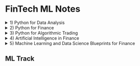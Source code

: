 # FinTech ML Notes

<details><summary>1) Python for Data Analysis</summary><p>

## [Python for Data Analysis](01-python-for-data-analysis)
[![Python for Data Analysis](01-python-for-data-analysis/cover/ptilocercus_lowii_320.jpg?raw=true "Python for Data Analysis")](01-python-for-data-analysis)
[<sub><sup>(c)</sup></sub>](https://commons.wikimedia.org/wiki/File:Ptilocercus_lowii_2.jpg)

</p></details>
<details><summary>2) Python for Finance</summary><p>

## [Python for Finance](02-python-for-finance)
[![Python for Finance](02-python-for-finance/cover/solenodon_cubanus_320.jpg?raw=true "Python for Finance")](02-python-for-finance)
[<sub><sup>(c)</sup></sub>](https://commons.wikimedia.org/wiki/File:Abhandlungen_der_K%C3%B6niglichen_Akademie_der_Wissenschaften_in_Berlin_(1863)_(16740609846).jpg)

</p></details>
<details><summary>3) Python for Algorithmic Trading</summary><p>

## [Python for Algorithmic Trading](03-python-for-algorithmic-trading)
[![Python for Algorithmic Trading](03-python-for-algorithmic-trading/cover/coluber_natrix_320.jpg?raw=true "Python for Algorithmic Trading")](03-python-for-algorithmic-trading)
[<sub><sup>(c)</sup></sub>](https://commons.wikimedia.org/wiki/File:Die_Schlangen_W%C3%BCrttembergs_(Plate-_Coluber_Natrix)_BHL4389908.jpg)

</p></details>
<details><summary>4) Artificial Intelligence in Finance</summary><p>

## [Artificial Intelligence in Finance](04-artificial-intelligence-in-finance)
[![Artificial Intelligence in Finance](04-artificial-intelligence-in-finance/cover/arvicola_pratensis_320.jpg?raw=true "Artificial Intelligence in Finance")](04-artificial-intelligence-in-finance)
[<sub><sup>(c)</sup></sub>](https://commons.wikimedia.org/wiki/File:Arvicola_pratensis_-_1700-1880_-_Print_-_Iconographia_Zoologica_-_Special_Collections_University_of_Amsterdam_-_UBA01_IZ20500125.tif)

</p></details>
<details><summary>5) Machine Learning and Data Science Blueprints for Finance</summary><p>

## [Machine Learning and Data Science Blueprints for Finance](05-ml-and-ds-blueprints-for-finance)
[![Machine Learning and Data Science Blueprints for Finance](05-ml-and-ds-blueprints-for-finance/cover/coturnix_coturnix_320.jpg?raw=true "Machine Learning and Data Science Blueprints for Finance")](05-ml-and-ds-blueprints-for-finance)
[<sub><sup>(c)</sup></sub>](https://commons.wikimedia.org/wiki/File:Coturnix_coturnix_1873.jpg)

</p></details>

## ML Track
